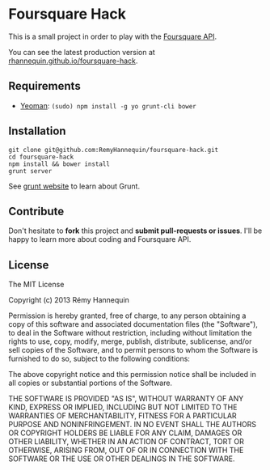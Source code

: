 # Foursquare Hack

This is a small project in order to play with the [Foursquare API](https://developer.foursquare.com/overview/).

You can see the latest production version at [rhannequin.github.io/foursquare-hack](http://rhannequin.github.io/foursquare-hack).

## Requirements

- [Yeoman](http://yeoman.io): `(sudo) npm install -g yo grunt-cli bower`

## Installation

    git clone git@github.com:RemyHannequin/foursquare-hack.git
    cd foursquare-hack
    npm install && bower install
    grunt server

See [grunt website](http://gruntjs.com) to learn about Grunt.

## Contribute

Don't hesitate to **fork** this project and **submit pull-requests or issues**. I'll be happy to learn more about coding and Foursquare API.

## License

The MIT License

Copyright (c) 2013 Rémy Hannequin

Permission is hereby granted, free of charge, to any person obtaining a copy of this software and associated documentation files (the "Software"), to deal in the Software without restriction, including without limitation the rights to use, copy, modify, merge, publish, distribute, sublicense, and/or sell copies of the Software, and to permit persons to whom the Software is furnished to do so, subject to the following conditions:

The above copyright notice and this permission notice shall be included in all copies or substantial portions of the Software.

THE SOFTWARE IS PROVIDED "AS IS", WITHOUT WARRANTY OF ANY KIND, EXPRESS OR IMPLIED, INCLUDING BUT NOT LIMITED TO THE WARRANTIES OF MERCHANTABILITY, FITNESS FOR A PARTICULAR PURPOSE AND NONINFRINGEMENT. IN NO EVENT SHALL THE AUTHORS OR COPYRIGHT HOLDERS BE LIABLE FOR ANY CLAIM, DAMAGES OR OTHER LIABILITY, WHETHER IN AN ACTION OF CONTRACT, TORT OR OTHERWISE, ARISING FROM, OUT OF OR IN CONNECTION WITH THE SOFTWARE OR THE USE OR OTHER DEALINGS IN THE SOFTWARE.
